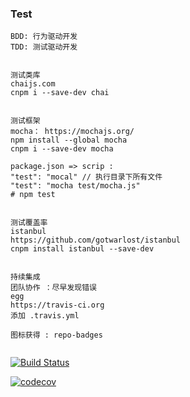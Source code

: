 ### Test
```
BDD: 行为驱动开发
TDD: 测试驱动开发


测试类库
chaijs.com
cnpm i --save-dev chai


测试框架
mocha： https://mochajs.org/
npm install --global mocha
cnpm i --save-dev mocha

package.json => scrip :
"test": "mocal" // 执行目录下所有文件
"test": "mocha test/mocha.js"
# npm test


测试覆盖率
istanbul
https://github.com/gotwarlost/istanbul
cnpm install istanbul --save-dev


持续集成
团队协作 ：尽早发现错误
egg
https://travis-ci.org
添加 .travis.yml

图标获得 : repo-badges


```


[![Build Status](https://travis-ci.org/cttiamin/es-pattern.svg?branch=master)](https://travis-ci.org/cttiamin/es-pattern)


[![codecov](https://codecov.io/gh/cttiamin/es-pattern/branch/master/graph/badge.svg)](https://codecov.io/gh/cttiamin/es-pattern)